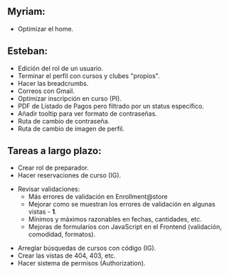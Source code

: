 ## Myriam:

- Optimizar el home.

## Esteban:
 
- Edición del rol de un usuario.
- Terminar el perfil con cursos y clubes "propios".
- Hacer las breadcrumbs.
- Correos con Gmail.
- Optimizar inscripción en curso (PI).
- PDF de Listado de Pagos pero filtrado por un status específico.
- Añadir tooltip para ver formato de contraseñas.
- Ruta de cambio de contraseña.
- Ruta de cambio de imagen de perfil.

## Tareas a largo plazo:

- Crear rol de preparador.
- Hacer reservaciones de curso (IG).
* Revisar validaciones:
  - Más errores de validación en Enrollment@store
  - Mejorar como se muestran los errores de validación en algunas vistas - **1**.
  - Mínimos y máximos razonables en fechas, cantidades, etc.
  - Mejoras de formularios con JavaScript en el Frontend (validación, comodidad, formatos).
- Arreglar búsquedas de cursos con código (IG).
- Crear las vistas de 404, 403, etc.
- Hacer sistema de permisos (Authorization).
